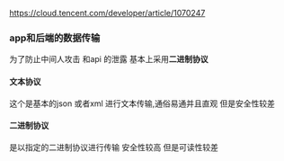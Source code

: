 


https://cloud.tencent.com/developer/article/1070247


### app和后端的数据传输
   为了防止中间人攻击 和api 的泄露 基本上采用**二进制协议**
   #### 文本协议
   这个是基本的json 或者xml 进行文本传输,通俗易通并且直观 但是安全性较差
   
   #### 二进制协议
   是以指定的二进制协议进行传输 安全性较高 但是可读性较差